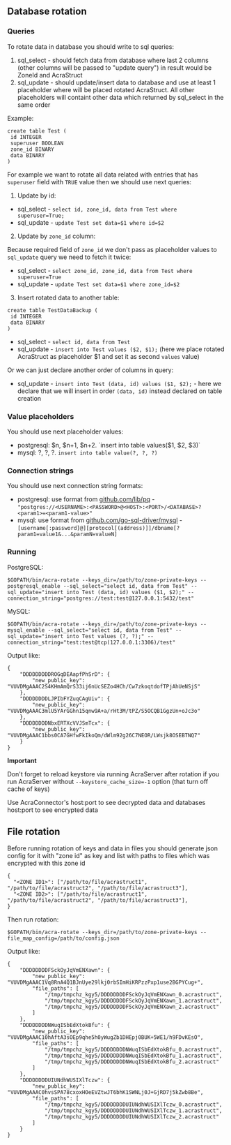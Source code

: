## Database rotation

### Queries
To rotate data in database you should write to sql queries:
1. sql_select - should fetch data from database where last 2 columns (other columns will be passed to "update query") in result would be ZoneId and AcraStruct
2. sql_update - should update/insert data to database and use at least 1 placeholder where will be placed rotated AcraStruct. All other placeholders will containt other data which returned by sql_select in the same order

Example:
```
create table Test (
 id INTEGER
 superuser BOOLEAN
 zone_id BINARY
 data BINARY
)
```

For example we want to rotate all data related with entries that has `superuser` field with `TRUE` value then we should use next queries:
1. Update by id:

* sql_select - `select id, zone_id, data from Test where superuser=True;`
* sql_update - `update Test set data=$1 where id=$2`

2. Update by `zone_id` column:

Because required field of `zone_id` we don't pass as placeholder values to `sql_update` query we need to fetch it twice:

* sql_select - `select zone_id, zone_id, data from Test where superuser=True`
* sql_update - `update Test set data=$1 where zone_id=$2`

3. Insert rotated data to another table:

```
create table TestDataBackup (
 id INTEGER
 data BINARY
)
```

* sql_select - `select id, data from Test`
* sql_update - `insert into Test values ($2, $1);` (here we place rotated AcraStruct as placeholder $1 and set it as second `values` value)

Or we can just declare another order of columns in query:
* sql_update - `insert into Test (data, id) values ($1, $2);` - here we declare that we will insert in order `(data, id)` instead declared on table creation

### Value placeholders
You should use next placeholder values:
* postgresql: $n, $n+1, $n+2. `insert into table values($1, $2, $3)`
* mysql: ?, ?, ?. `insert into table value(?, ?, ?)`

### Connection strings
You should use next connection string formats:
* postgresql: use format from [github.com/lib/pq](https://godoc.org/github.com/lib/pq) - `"postgres://<USERNAME>:<PASSWORD>@<HOST>:<PORT>/<DATABASE>?<param1>=<param1-value>"`
* mysql: use format from [github.com/go-sql-driver/mysql](https://github.com/go-sql-driver/mysql) - `[username[:password]@][protocol[(address)]]/dbname[?param1=value1&...&paramN=valueN]`

### Running
PostgreSQL:
```
$GOPATH/bin/acra-rotate --keys_dir=/path/to/zone-private-keys --postgresql_enable --sql_select="select id, data from Test" --sql_update="insert into Test (data, id) values ($1, $2);" --connection_string="postgres://test:test@127.0.0.1:5432/test"
```

MySQL:
```
$GOPATH/bin/acra-rotate --keys_dir=/path/to/zone-private-keys --mysql_enable --sql_select="select id, data from Test" --sql_update="insert into Test values (?, ?);" --connection_string="test:test@tcp(127.0.0.1:3306)/test"
```      
Output like:
```
{
    "DDDDDDDDDROGqDEAapfPhSrD": {
        "new_public_key": "VUVDMgAAAC2S4KHmAmQrS33ij6nUcSEZo4HCh/Cw7zkoqtdofTPjAhUeNSjS"
    },
    "DDDDDDDDLJPIbFYZuqCAgUiv": {
        "new_public_key": "VUVDMgAAAC3mlU5YArGGhn15qnw9A+a/rHt3M/tPZ/S5OCQB1GgzUn+oJc3o"
    },
    "DDDDDDDDNbxERTXcVVJSmTcx": {
        "new_public_key": "VUVDMgAAAC1bbs0CA7GHfwFkIkoQm/dWlm92g26C7NEOR/LWsjk8OSEBTNQ7"
    }
}

```
**Important**

Don't forget to reload keystore via running AcraServer after rotation if you run AcraServer without `--keystore_cache_size=-1` option (that turn off cache of keys)

Use AcraConnector's host:port to see decrypted data and databases host:port to see encrypted data

## File rotation

Before running rotation of keys and data in files you should generate json config for it with "zone id" as key and list with paths to files which was encrypted with this zone id
```
{
  "<ZONE ID1>": ["/path/to/file/acrastruct1", "/path/to/file/acrastruct2", "/path/to/file/acrastruct3"],
  "<ZONE ID2>": ["/path/to/file/acrastruct1", "/path/to/file/acrastruct2", "/path/to/file/acrastruct3"],
}
```
Then run rotation:
```
$GOPATH/bin/acra-rotate --keys_dir=/path/to/zone-private-keys --file_map_config=/path/to/config.json
```
Output like:
```
{
    "DDDDDDDDFSckOyJqVmENXawn": {
        "new_public_key": "VUVDMgAAAC1Vq8RnA4Q1BJnUye29lkj0rbSImHiKRPzzPxp1use2BGPYCug+",
        "file_paths": [
            "/tmp/tmpchz_kgy5/DDDDDDDDFSckOyJqVmENXawn_0.acrastruct",
            "/tmp/tmpchz_kgy5/DDDDDDDDFSckOyJqVmENXawn_1.acrastruct",
            "/tmp/tmpchz_kgy5/DDDDDDDDFSckOyJqVmENXawn_2.acrastruct"
        ]
    },
    "DDDDDDDDNWuqISbEdXtokBfu": {
        "new_public_key": "VUVDMgAAAC10hAftA3sOEp9qhe5h0yWugZb1DHEpj0BUK+5WE1/h9FDvKEsO",
        "file_paths": [
            "/tmp/tmpchz_kgy5/DDDDDDDDNWuqISbEdXtokBfu_0.acrastruct",
            "/tmp/tmpchz_kgy5/DDDDDDDDNWuqISbEdXtokBfu_1.acrastruct",
            "/tmp/tmpchz_kgy5/DDDDDDDDNWuqISbEdXtokBfu_2.acrastruct"
        ]
    },
    "DDDDDDDDUIUNdhWUSIXlTczw": {
        "new_public_key": "VUVDMgAAAC0hvsSPA78cxoxHOeEVZtwJT6bhK1SWNLj0J+GjRD7j5kZwb8Be",
        "file_paths": [
            "/tmp/tmpchz_kgy5/DDDDDDDDUIUNdhWUSIXlTczw_0.acrastruct",
            "/tmp/tmpchz_kgy5/DDDDDDDDUIUNdhWUSIXlTczw_1.acrastruct",
            "/tmp/tmpchz_kgy5/DDDDDDDDUIUNdhWUSIXlTczw_2.acrastruct"
        ]
    }
}
```
